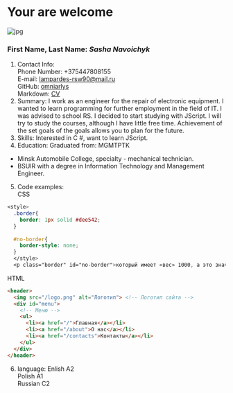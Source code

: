 # Your are welcome
![jpg](https://th.bing.com/th/id/R.b36a8a9ad8ed0a466ed9be0a33ac00a8?rik=QGs%2fz6Qrb3i9Dg&pid=ImgRaw&r=0)
### First Name, Last Name: *Sasha Navoichyk*
1. Contact Info:\
Phone Number: +375447808155\
E-mail: lampardes-rsw90@mail.ru\
GitHub: [omniarlys](https://github.com/omniarlys/rsschool-cv.git)\
Markdown: [CV](https://omniarlys.github.io/rsschool-cv/)
2. Summary:
I work as an engineer for the repair of electronic equipment. I wanted to learn programming for further employment in the field of IT. I was advised to school RS. I decided to start studying with JScript. I will try to study the courses, although I have little free time. Achievement of the set goals of the goals allows you to plan for the future.
3. Skills: 
Interested in C #, want to learn JScript.
4. Education:
Graduated from: MGMTPTK
* Minsk Automobile College, specialty - mechanical technician.
* BSUIR with a degree in Information Technology and Management Engineer.
5. Code examples:\
CSS 
~~~ CSS
<style>
  .border{
    border: 1px solid #dee542;
  }
  
  #no-border{
    border-style: none;
  }
  </style>
  <p class="border" id="no-border">который имеет «вес» 1000, а это значит</p>
~~~ 
HTML
~~~ HTML
<header>
  <img src="/logo.png" alt="Логотип"> <!-- Логотип сайта -->
  <div id="menu">
    <!-- Меню -->
    <ul>
      <li><a href="/">Главная</a></li>
      <li><a href="/about">О нас</a></li>
      <li><a href="/contacts">Контакты</a></li>
    </ul>
  </div>
</header>
~~~
6. language:
Enlish A2\
Polish A1\
Russian C2